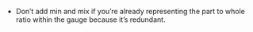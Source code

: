 - Don’t add min and mix if you’re already representing the part to whole ratio within the gauge because it’s redundant.
